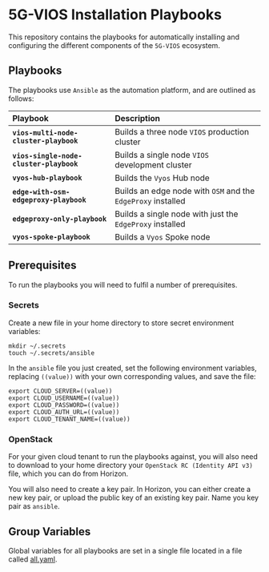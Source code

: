 # 5G-VIOS Installation Playbooks

This repository contains the playbooks for automatically installing and configuring the different components of the `5G-VIOS` ecosystem.

## Playbooks

The playbooks use `Ansible` as the automation platform, and are outlined as follows:

| **Playbook**                            | **Description**                                              |
|:----------------------------------------|:-------------------------------------------------------------|
| **`vios-multi-node-cluster-playbook`**  | Builds a three node `VIOS` production cluster                |
| **`vios-single-node-cluster-playbook`** | Builds a single node `VIOS` development cluster              |
| **`vyos-hub-playbook`**                 | Builds the `Vyos` Hub node                                   |
| **`edge-with-osm-edgeproxy-playbook`**  | Builds an edge node with `OSM` and the `EdgeProxy` installed |
| **`edgeproxy-only-playbook`**           | Builds a single node with just the `EdgeProxy` installed     |
| **`vyos-spoke-playbook`**               | Builds a `Vyos` Spoke node                                   |

## Prerequisites

To run the playbooks you will need to fulfil a number of prerequisites.

### Secrets

Create a new file in your home directory to store secret environment variables:

```console
mkdir ~/.secrets
touch ~/.secrets/ansible
```

In the `ansible` file you just created, set the following environment variables, replacing `((value))` with your own corresponding values, and save the file:

```console
export CLOUD_SERVER=((value))
export CLOUD_USERNAME=((value))
export CLOUD_PASSWORD=((value))
export CLOUD_AUTH_URL=((value))
export CLOUD_TENANT_NAME=((value))
```

### OpenStack
For your given cloud tenant to run the playbooks against, you will also need to download to your home directory your `OpenStack RC (Identity API v3)` file, which you can do from Horizon.

You will also need to create a key pair.  In Horizon, you can either create a new key pair, or upload the public key of an existing key pair. Name you key pair as `ansible`.

## Group Variables

Global variables for all playbooks are set in a single file located in a file called [all.yaml](https://github.com/5G-VICTORI-project/vios-infra/blob/main/playbooks/group_vars/all.yaml).